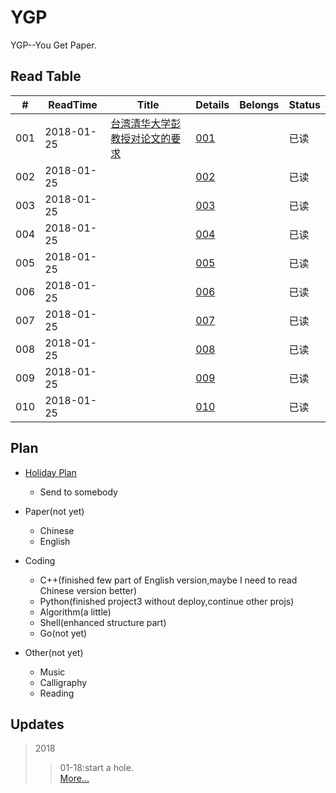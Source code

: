 # YGP
YGP--You Get Paper.


## Read Table

| # | ReadTime | Title | Details | Belongs | Status |
|---|----------|-------|---------|---------|--------|
|001|2018-01-25|[台湾清华大学彭教授对论文的要求](https://github.com/i0Ek3/YGP/blob/master/paper/%E5%8F%B0%E6%B9%BE%E6%B8%85%E5%8D%8E%E5%A4%A7%E5%AD%A6%E5%BD%AD%E6%95%99%E6%8E%88%E5%AF%B9%E8%AE%BA%E6%96%87%E7%9A%84%E8%A6%81%E6%B1%82.pdf) | [001](https://github.com/i0Ek3/YGP/blob/master/paper/details/001.md) | |已读|
|002|2018-01-25|[]() | [002](https://github.com/i0Ek3/YGP/blob/master/paper/details/002.md) | |已读|
|003|2018-01-25|[]() | [003](https://github.com/i0Ek3/YGP/blob/master/paper/details/003.md) | |已读|
|004|2018-01-25|[]() | [004](https://github.com/i0Ek3/YGP/blob/master/paper/details/004.md) | |已读|
|005|2018-01-25|[]() | [005](https://github.com/i0Ek3/YGP/blob/master/paper/details/005.md) | |已读|
|006|2018-01-25|[]() | [006](https://github.com/i0Ek3/YGP/blob/master/paper/details/006.md) | |已读|
|007|2018-01-25|[]() | [007](https://github.com/i0Ek3/YGP/blob/master/paper/details/007.md) | |已读|
|008|2018-01-25|[]() | [008](https://github.com/i0Ek3/YGP/blob/master/paper/details/008.md) | |已读|
|009|2018-01-25|[]() | [009](https://github.com/i0Ek3/YGP/blob/master/paper/details/009.md) | |已读|
|010|2018-01-25|[]() | [010](https://github.com/i0Ek3/YGP/blob/master/paper/details/010.md) | |已读|


## Plan

- [Holiday Plan](https://github.com/i0Ek3/YGP/blob/master/plan.md)
    - Send to somebody

- Paper(not yet)
    - Chinese
    - English

- Coding
    - C++(finished few part of English version,maybe I need to read Chinese version better)
    - Python(finished project3 without deploy,continue other projs)
    - Algorithm(a little)
    - Shell(enhanced structure part)
    - Go(not yet)

- Other(not yet)
    - Music
    - Calligraphy
    - Reading


## Updates

>2018
>>01-18:start a hole.<br>
>> [More...](https://github.com/i0Ek3/YGP/blob/master/updates.md)
